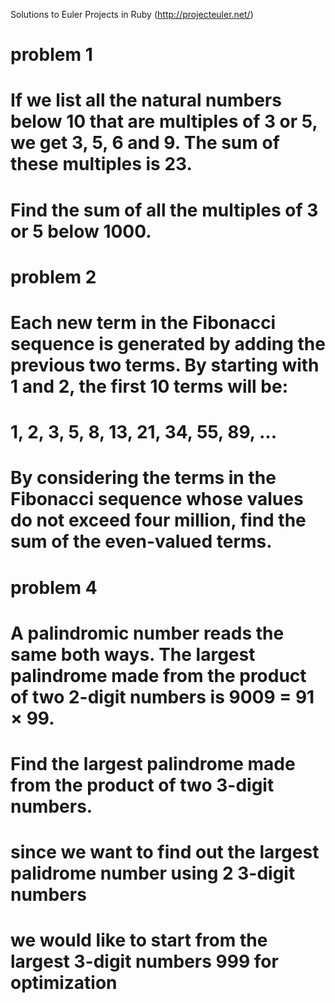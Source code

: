 Solutions to Euler Projects in Ruby
(http://projecteuler.net/)

# problem 1
# If we list all the natural numbers below 10 that are multiples of 3 or 5, we get 3, 5, 6 and 9. The sum of these multiples is 23.
# Find the sum of all the multiples of 3 or 5 below 1000.

# problem 2
# Each new term in the Fibonacci sequence is generated by adding the previous two terms. By starting with 1 and 2, the first 10 terms will be:
# 1, 2, 3, 5, 8, 13, 21, 34, 55, 89, ...
# By considering the terms in the Fibonacci sequence whose values do not exceed four million, find the sum of the even-valued terms.


# problem 4
# A palindromic number reads the same both ways. The largest palindrome made from the product of two 2-digit numbers is 9009 = 91 × 99.
# Find the largest palindrome made from the product of two 3-digit numbers.
# since we want to find out the largest palidrome number using 2 3-digit numbers
# we would like to start from the largest 3-digit numbers 999 for optimization


